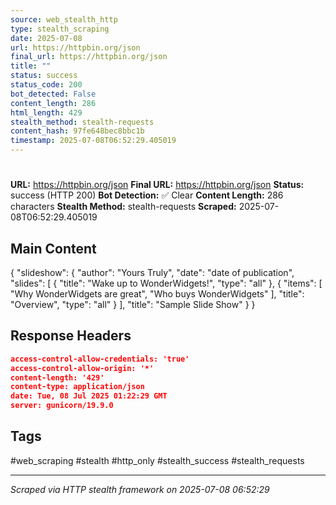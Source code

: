 ```yaml
---
source: web_stealth_http
type: stealth_scraping
date: 2025-07-08
url: https://httpbin.org/json
final_url: https://httpbin.org/json
title: ""
status: success
status_code: 200
bot_detected: False
content_length: 286
html_length: 429
stealth_method: stealth-requests
content_hash: 97fe648bec8bbc1b
timestamp: 2025-07-08T06:52:29.405019
---
```


#

**URL:** https://httpbin.org/json
**Final URL:** https://httpbin.org/json
**Status:** success (HTTP 200)
**Bot Detection:** ✅ Clear
**Content Length:** 286 characters
**Stealth Method:** stealth-requests
**Scraped:** 2025-07-08T06:52:29.405019

## Main Content

{ "slideshow": { "author": "Yours Truly", "date": "date of publication", "slides": [ { "title": "Wake up to WonderWidgets!", "type": "all" }, { "items": [ "Why WonderWidgets are great", "Who buys WonderWidgets" ], "title": "Overview", "type": "all" } ], "title": "Sample Slide Show" } }







## Response Headers

```json
access-control-allow-credentials: 'true'
access-control-allow-origin: '*'
content-length: '429'
content-type: application/json
date: Tue, 08 Jul 2025 01:22:29 GMT
server: gunicorn/19.9.0

```

## Tags

#web_scraping #stealth #http_only #stealth_success #stealth_requests

---
*Scraped via HTTP stealth framework on 2025-07-08 06:52:29*
